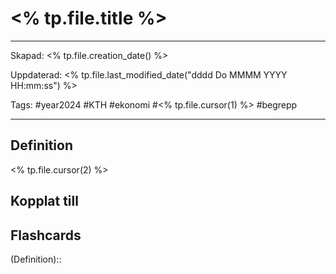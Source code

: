 # <% tp.file.title %>

---

Skapad: <% tp.file.creation_date() %>

Uppdaterad: <% tp.file.last_modified_date("dddd Do MMMM YYYY HH:mm:ss") %>

Tags: #year2024 #KTH #ekonomi #<% tp.file.cursor(1) %> #begrepp

---

## Definition

<% tp.file.cursor(2) %>

## Kopplat till



## Flashcards

(Definition)::
